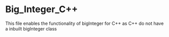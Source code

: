 # Big_Integer_C++
This file enables the functionality of bigInteger for C++ as C++ do not have a inbuilt bigInteger class
